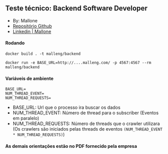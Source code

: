 ## Teste técnico: Backend Software Developer

- By: Mallone
- [Repositório Github](https://github.com/mallonenogueira/malloneng)
- [Linkedin | Mallone](https://www.linkedin.com/in/mallone/)

#### Rodando

```
docker build . -t malleng/backend

docker run -e BASE_URL=http://....malleng.com/ -p 4567:4567 --rm malleng/backend
```

#### Variáveis de ambiente

```
BASE_URL=
NUM_THREAD_EVENT=
NUM_THREAD_REQUESTS=
```

* BASE_URL: Url que o processo ira buscar os dados
* NUM_THREAD_EVENT: Número de thread para o subscriber (Eventos em paralelo)
* NUM_THREAD_REQUESTS: Número de threads que o crawler utilizara (Os crawlers são iniciados pelas threads de eventos `(NUM_THREAD_EVENT * NUM_THREAD_REQUESTS)`) 

#### As demais orientações estão no PDF fornecido pela empresa
